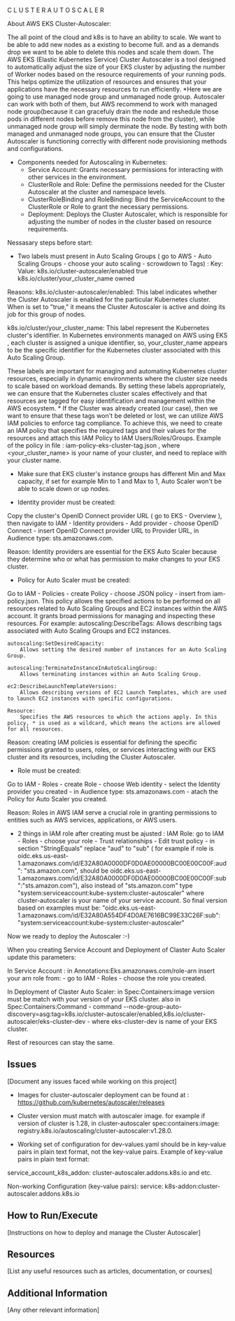 C L U S T E R   A U T O   S C A L E R

About AWS EKS Cluster-Autoscaler: 

The all point of the cloud and k8s is to have an ability to scale. We want to be able to add new nodes as a existing to become full. and as a demands drop we want to be able to delete this nodes and scale them down.
The AWS EKS (Elastic Kubernetes Service) Cluster Autoscaler is a tool designed to automatically adjust the size of your EKS cluster by adjusting the number of Worker nodes based on the resource requirements of your running pods. This helps optimize the utilization of resources and ensures that your applications have the necessary resources to run efficiently.
*Here we are going to use managed node group and unmanaged node group. Autoscaler can work with both of them, but AWS recommend to work with managed node group(because it can gracefuly drain the node and reshedule those pods in different nodes before remove this node from the cluster), while unmanaged node group will simply derminate the node. By testing with both managed and unmanaged node groups, you can ensure that the Cluster Autoscaler is functioning correctly with different node provisioning methods and configurations.

* Components needed for Autoscaling in Kubernetes:
    * Service Account: Grants necessary permissions for interacting with other services in the environment.
    * ClusterRole and Role: Define the permissions needed for the Cluster Autoscaler at the cluster and namespace levels.
    * ClusterRoleBinding and RoleBinding: Bind the ServiceAccount to the ClusterRole or Role to grant the necessary permissions.
    * Deployment: Deploys the Cluster Autoscaler, which is responsible for adjusting the number of nodes in the cluster based on resource requirements.

Nessasary steps before start:
- Two labels must present in Auto Scaling Groups ( go to AWS - Auto Scaling Groups - choose your auto scaling - scrowdown to Tags) :
Key:                                                Value:
k8s.io/cluster-autoscaler/enabled                   true
k8s.io/cluster/your_cluster_name                    owned

Reasons: 
k8s.io/cluster-autoscaler/enabled: 
This label indicates whether the Cluster Autoscaler is enabled for the particular Kubernetes cluster. When is set to "true," it means the Cluster Autoscaler is active and doing its job for this group of nodes.

k8s.io/cluster/your_cluster_name: 
This label represent the Kubernetes cluster's identifier. In Kubernetes environments managed on AWS using EKS , each cluster is assigned a unique identifier, so, your_cluster_name appears to be the specific identifier for the Kubernetes cluster associated with this Auto Scaling Group.

These labels are important for managing and automating Kubernetes cluster resources, especially in dynamic environments where the cluster size needs to scale based on workload demands. By setting these labels appropriately, we can ensure that the Kubernetes cluster scales effectively and that resources are tagged for easy identification and management within the AWS ecosystem.
    * If the Cluster was already created (our case), then we want to ensure that these tags won't be deleted or lost, we can utilize AWS IAM policies to enforce tag compliance. To achieve this, we need to create an IAM policy that specifies the required tags and their values for the resources and attach this IAM Policy to IAM Users/Roles/Groups.
    Example of the policy in file : iam-policy-eks-cluster-tag.json , where <your_cluster_name> is your name of your cluster, and need to replace with your cluster name. 



* Make sure that EKS cluster's instance groups has different Min and Max capacity,  if set for example  Min to 1 and Max to 1, Auto Scaler won't be able to scale down or up nodes.  

- Identity provider must be created:

Copy the cluster's OpenID Connect provider URL ( go to EKS - Overview ), then navigate to IAM - Identity providers - Add provider - choose OpenID Connect - insert OpenID Connect provider URL to Provider URL, in Audience type: sts.amazonaws.com. 

Reason: Identity providers are essential for the EKS Auto Scaler because they determine who or what has permission to make changes to your EKS cluster.


- Policy for Auto Scaler must be created:

Go to IAM - Policies - create Policy - choose JSON policy - insert from iam-policy.json.
 This policy allows the specified actions to be performed on all resources related to Auto Scaling Groups and EC2 instances within the AWS account. It grants broad permissions for managing and inspecting these resources. 
 For example:
    autoscaling:DescribeTags:
         Allows describing tags associated with Auto Scaling Groups and EC2 instances.

    autoscaling:SetDesiredCapacity: 
        Allows setting the desired number of instances for an Auto Scaling Group.

    autoscaling:TerminateInstanceInAutoScalingGroup: 
        Allows terminating instances within an Auto Scaling Group.

    ec2:DescribeLaunchTemplateVersions: 
        Allows describing versions of EC2 Launch Templates, which are used to launch EC2 instances with specific configurations.

    Resource: 
        Specifies the AWS resources to which the actions apply. In this policy, * is used as a wildcard, which means the actions are allowed for all resources.

Reason: 
creating IAM policies is essential for defining the specific permissions granted to users, roles, or services interacting with our EKS cluster and its resources, including the Cluster Autoscaler.

- Role must be created:

Go to IAM - Roles - create Role - choose Web identity - select the Identity provider you created - in Audience type: sts.amazonaws.com - atach the Policy for Auto Scaler you created. 

Reason:
Roles in AWS IAM serve a crucial role in granting permissions to entities such as AWS services, applications, or AWS users.

* 2 things in IAM role after creating must be ajusted :
    IAM Role:
    go to IAM - Roles - choose your role - Trust relationships - Edit trust policy - in section "StringEquals" replace "aud" to "sub" ( for example if role is oidc.eks.us-east-1.amazonaws.com/id/E32A80A0000DF0D0AE00000BC00E00C00F:aud": "sts.amazon.com", should be oidc.eks.us-east-1.amazonaws.com/id/E32A80A0000DF0D0AE00000BC00E00C00F:sub":"sts.amazon.com"), 
    also instead of "sts.amazon.com" type "system:serviceaccount:kube-system:cluster-autoscaler" where cluster-autoscaler is your name of your service account. 
    So final version based on examples must be: "oidc.eks.us-east-1.amazonaws.com/id/E32A80A554DF4D0AE7616BC99E33C26F:sub": "system:serviceaccount:kube-system:cluster-autoscaler"

Now we ready to deploy the Autoscaler :-)

When you creating Service Account and Deployment of Claster Auto Scaler update this parameters: 

In Service Account : in Annotations:Eks.amazonaws.com/role-arn  insert your arn role from: - go to IAM - Roles - choose the role you created.

In Deployment of Claster Auto Scaler:  in Spec:Containers:image version must be match with your version of your EKS cluster.
   also in Spec:Containers:Command - command --node-group-auto-discovery=asg:tag=k8s.io/cluster-autoscaler/enabled,k8s.io/cluster-autoscaler/eks-cluster-dev  - where eks-cluster-dev is name of your EKS cluster.

Rest of resources can stay the same. 



## Issues
[Document any issues faced while working on this project]

* Images for cluster-autoscaler deployment can be found at : https://github.com/kubernetes/autoscaler/releases

* Cluster version must match with autoscaler image. for example if version of cluster is 1.28, in cluster-autoscaler spec:containers:image: registry.k8s.io/autoscaling/cluster-autoscaler:v1.28.0.

* Working set of configuration for dev-values.yaml should be in key-value pairs in plain text format, not the key-value pairs.
Example of key-value pairs in plain text format:

service_account_k8s_addon: cluster-autoscaler.addons.k8s.io and etc.

Non-working Configuration (key-value pairs): 
service:
    k8s-addon:cluster-autoscaler.addons.k8s.io



## How to Run/Execute
[Instructions on how to deploy and manage the Cluster Autoscaler]

## Resources
[List any useful resources such as articles, documentation, or courses]

## Additional Information
[Any other relevant information]